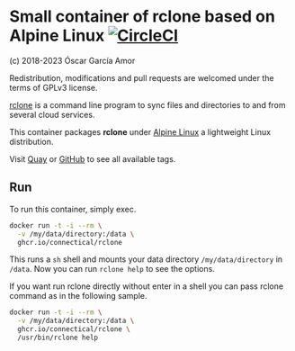 # Small container of rclone based on Alpine Linux [![CircleCI](https://circleci.com/gh/ogarcia/docker-rclone.svg?style=svg)](https://circleci.com/gh/ogarcia/docker-rclone)

(c) 2018-2023 Óscar García Amor

Redistribution, modifications and pull requests are welcomed under the terms
of GPLv3 license.

[rclone][1] is a command line program to sync files and directories to and
from several cloud services.

This container packages **rclone** under [Alpine Linux][2] a lightweight
Linux distribution.

Visit [Quay][3] or [GitHub][4] to see all available tags.

[1]: https://rclone.org/
[2]: https://alpinelinux.org/
[3]: https://quay.io/repository/connectical/rclone
[4]: https://github.com/orgs/connectical/packages/container/package/rclone

## Run

To run this container, simply exec.

```sh
docker run -t -i --rm \
  -v /my/data/directory:/data \
  ghcr.io/connectical/rclone
```

This runs a `sh` shell and mounts your data directory `/my/data/directory`
in `/data`. Now you can run `rclone help` to see the options.

If you want run rclone directly without enter in a shell you can pass rclone
command as in the following sample.

```sh
docker run -t -i --rm \
  -v /my/data/directory:/data \
  ghcr.io/connectical/rclone \
  /usr/bin/rclone help
```
